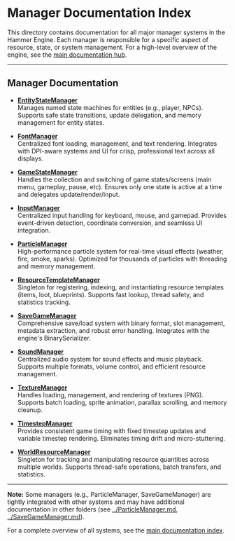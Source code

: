 # Manager Documentation Index

This directory contains documentation for all major manager systems in the Hammer Engine. Each manager is responsible for a specific aspect of resource, state, or system management. For a high-level overview of the engine, see the [main documentation hub](../README.md).

---

## Manager Documentation

- **[EntityStateManager](EntityStateManager.md)**  
  Manages named state machines for entities (e.g., player, NPCs). Supports safe state transitions, update delegation, and memory management for entity states.

- **[FontManager](FontManager.md)**  
  Centralized font loading, management, and text rendering. Integrates with DPI-aware systems and UI for crisp, professional text across all displays.

- **[GameStateManager](GameStateManager.md)**  
  Handles the collection and switching of game states/screens (main menu, gameplay, pause, etc). Ensures only one state is active at a time and delegates update/render/input.

- **[InputManager](InputManager.md)**  
  Centralized input handling for keyboard, mouse, and gamepad. Provides event-driven detection, coordinate conversion, and seamless UI integration.

- **[ParticleManager](ParticleManager.md)**  
  High-performance particle system for real-time visual effects (weather, fire, smoke, sparks). Optimized for thousands of particles with threading and memory management.

- **[ResourceTemplateManager](ResourceTemplateManager.md)**  
  Singleton for registering, indexing, and instantiating resource templates (items, loot, blueprints). Supports fast lookup, thread safety, and statistics tracking.

- **[SaveGameManager](SaveGameManager.md)**  
  Comprehensive save/load system with binary format, slot management, metadata extraction, and robust error handling. Integrates with the engine's BinarySerializer.

- **[SoundManager](SoundManager.md)**  
  Centralized audio system for sound effects and music playback. Supports multiple formats, volume control, and efficient resource management.

- **[TextureManager](TextureManager.md)**  
  Handles loading, management, and rendering of textures (PNG). Supports batch loading, sprite animation, parallax scrolling, and memory cleanup.

- **[TimestepManager](TimestepManager.md)**  
  Provides consistent game timing with fixed timestep updates and variable timestep rendering. Eliminates timing drift and micro-stuttering.

- **[WorldResourceManager](WorldResourceManager.md)**  
  Singleton for tracking and manipulating resource quantities across multiple worlds. Supports thread-safe operations, batch transfers, and statistics.

---

**Note:** Some managers (e.g., ParticleManager, SaveGameManager) are tightly integrated with other systems and may have additional documentation in other folders (see [../ParticleManager.md](../ParticleManager.md), [../SaveGameManager.md](../SaveGameManager.md)).

For a complete overview of all systems, see the [main documentation index](../README.md).
